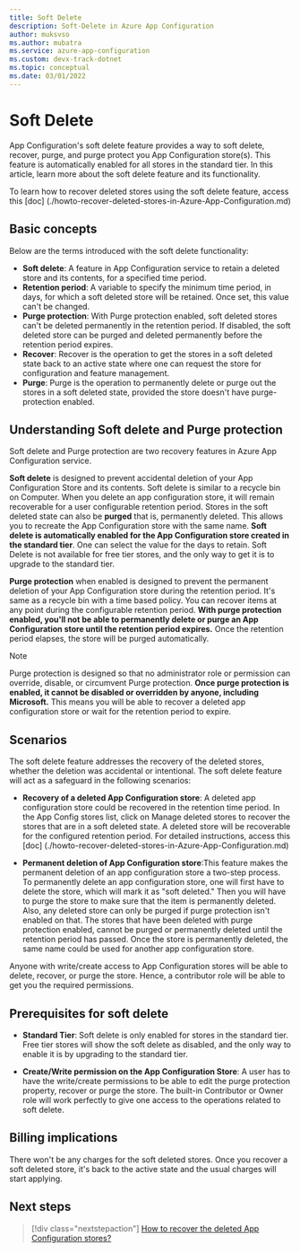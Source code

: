 ```yaml
---
title: Soft Delete
description: Soft-Delete in Azure App Configuration 
author: muksvso
ms.author: mubatra
ms.service: azure-app-configuration
ms.custom: devx-track-dotnet
ms.topic: conceptual
ms.date: 03/01/2022
---
```


# Soft Delete

App Configuration's soft delete feature provides a way to soft delete, recover, purge, and purge protect you App Configuration store(s). This feature is automatically enabled for all stores in the standard tier. In this article, learn more about the soft delete feature and its functionality.

To learn how to recover deleted stores using the soft delete feature, access this [doc] (./howto-recover-deleted-stores-in-Azure-App-Configuration.md)

## Basic concepts

Below are the terms introduced with the soft delete functionality:

* **Soft delete**: A feature in App Configuration service to retain a deleted store and its contents, for a specified time period.
* **Retention period**: A variable to specify the minimum time period, in days, for which a soft deleted store will be retained. Once set, this value can't be changed.
* **Purge protection**: With Purge protection enabled, soft deleted stores can't be deleted permanently in the retention period. If disabled, the soft deleted store can be purged and deleted permanently before the retention period expires.
* **Recover**: Recover is the operation to get the stores in a soft deleted state back to an active state where one can request the store for configuration and feature management.
* **Purge**: Purge is the operation to permanently delete or purge out the stores in a soft deleted state, provided the store doesn't have purge-protection enabled.

## Understanding Soft delete and Purge protection

Soft delete and Purge protection are two recovery features in Azure App Configuration service.

**Soft delete** is designed to prevent accidental deletion of your App Configuration Store and its contents. Soft delete is similar to a recycle bin on Computer. When you delete an app configuration store, it will remain recoverable for a user configurable retention period. Stores in the soft deleted state can also be **purged** that is, permanently deleted. This allows you to recreate the App Configuration store with the same name. **Soft delete is automatically enabled for the App Configuration store created in the standard tier**. One can select the value for the days to retain. Soft Delete is not available for free tier stores, and the only way to get it is to upgrade to the standard tier.

**Purge protection** when enabled is designed to prevent the permanent deletion of your App Configuration store during the retention period. It's same as a recycle bin with a time based policy. You can recover items at any point during the configurable retention period. **With purge protection enabled, you'll not be able to permanently delete or purge an App Configuration store until the retention period expires.** Once the retention period elapses, the store will be purged automatically.

> [!NOTE]
> Purge protection is designed so that no administrator role or permission can override, disable, or circumvent Purge protection. **Once purge protection is enabled, it cannot be disabled or overridden by anyone, including Microsoft.** This means you will be able to recover a deleted app configuration store or wait for the retention period to expire.

## Scenarios

The soft delete feature addresses the recovery of the deleted stores, whether the deletion was accidental or intentional. The soft delete feature will act as a safeguard in the following scenarios:

* **Recovery of a deleted App Configuration store**: A deleted app configuration store could be recovered in the retention time period. In the App Config stores list, click on Manage deleted stores to recover the stores that are in a soft deleted state. A deleted store will be recoverable for the configured retention period. For detailed instructions, access this [doc] (./howto-recover-deleted-stores-in-Azure-App-Configuration.md)

* **Permanent deletion of App Configuration store**:This feature makes the permanent deletion of an app configuration store a two-step process. To permanently delete an app configuration store, one will first have to delete the store, which will mark it as "soft deleted." Then you will have to purge the store to make sure that the item is permanently deleted. Also, any deleted store can only be purged if purge protection isn't enabled on that. The stores that have been deleted with purge protection enabled, cannot be purged or permanently deleted until the retention period has passed. Once the store is permanently deleted, the same name could be used for another app configuration store.

Anyone with write/create access to App Configuration stores will be able to delete, recover, or purge the store. Hence, a contributor role will be able to get you the required permissions.

## Prerequisites for soft delete

* **Standard Tier**: Soft delete is only enabled for stores in the standard tier. Free tier stores will show the soft delete as disabled, and the only way to enable it is by upgrading to the standard tier.

* **Create/Write permission on the App Configuration Store**: A user has to have the write/create permissions to be able to edit the purge protection property, recover or purge the store. The built-in Contributor or Owner role will work perfectly to give one access to the operations related to soft delete.

## Billing implications

There won't be any charges for the soft deleted stores. Once you recover a soft deleted store, it's back to the active state and the usual charges will start applying.

## Next steps

> [!div class="nextstepaction"]
> [How to recover the deleted App Configuration stores?](./howto-recover-deleted-stores-in-Azure-App-Configuration.md)  
